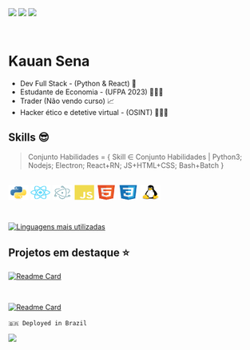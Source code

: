 <div>
  <a href="https://www.instagram.com/__kauan_sena__" target="_blank"><img src="https://img.shields.io/badge/-Instagram-%23E4405F?style=for-the-badge&logo=instagram&logoColor=white" target="_blank"></a>
 <a href="https://discordapp.com/users/!K.R.S#8804" target="_blank"><img src="https://img.shields.io/badge/Discord-7289DA?style=for-the-badge&logo=discord&logoColor=white" target="_blank"></a>
  <a href="https://steamcommunity.com/profiles/76561199169310376" target="_blank"><img src="https://img.shields.io/badge/Steam-000000?style=for-the-badge&logo=steam&logoColor=white" target="_blank"></a>
</div>
<p>⠀⠀⠀</p>

# Kauan Sena
- Dev Full Stack - (Python & React) 💙
- Estudante de Economia - (UFPA 2023) 🧑🏻‍🎓
- Trader (Não vendo curso) 📈
- Hacker ético e detetive virtual - (OSINT) 🧑🏻‍💻

## Skills 😎
> Conjunto Habilidades = { Skill ∈ Conjunto Habilidades | Python3;  Nodejs; Electron; React+RN; JS+HTML+CSS; Bash+Batch }


<div style="display: inline_block"><br>
  <img align="center" alt="Python" height="30" width="40" src="https://raw.githubusercontent.com/devicons/devicon/master/icons/python/python-original.svg">
  <img align="center" alt="React" height="30" width="40" src="https://raw.githubusercontent.com/devicons/devicon/master/icons/react/react-original.svg">
  <img align="center" alt="Electron" height="30" width="40" src="https://raw.githubusercontent.com/devicons/devicon/master/icons/electron/electron-original.svg">
  <img align="center" alt="Js" height="30" width="40" src="https://raw.githubusercontent.com/devicons/devicon/master/icons/javascript/javascript-plain.svg">
  <img align="center" alt="HTML" height="30" width="40" src="https://raw.githubusercontent.com/devicons/devicon/master/icons/html5/html5-original.svg">
  <img align="center" alt="CSS" height="30" width="40" src="https://raw.githubusercontent.com/devicons/devicon/master/icons/css3/css3-original.svg">
  <img align="center" alt="Linux" height="30" width="40" src="https://raw.githubusercontent.com/devicons/devicon/master/icons/linux/linux-original.svg">
  <p>⠀⠀⠀</p>
  
[![Linguagens mais utilizadas](https://github-readme-stats.vercel.app/api/top-langs/?username=IK-R-S&layout=donut&theme=transparent&custom_title=Linguagens%20mais%20utilizadas)](https://github.com/IK-R-S/)
</div>

## Projetos em destaque ⭐
[![Readme Card](https://github-readme-stats.vercel.app/api/pin/?username=ik-r-s&repo=linker&theme=transparent)](https://github.com/IK-R-S/Linker)

<p>⠀⠀⠀</p>

[![Readme Card](https://github-readme-stats.vercel.app/api/pin/?username=ik-r-s&repo=Eco-Tokens&theme=transparent)](https://github.com/IK-R-S/Eco-Tokens)

`🇧🇷 Deployed in Brazil`

<a href="https://github.com/ik-r-s">
  <img src="https://komarev.com/ghpvc/?username=ik-r-s&color=blue&style=flat)" />
</a>
